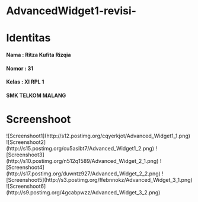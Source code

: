 # AdvancedWidget1-revisi-
<h1>Identitas</h1>
<h4>Nama : Ritza Kufita Rizqia</h4>
<h4>Nomor : 31</h4>
<h4>Kelas : XI RPL 1</h4>
<h4> SMK TELKOM MALANG </h4>
<h1>Screenshoot</h1>
![Screenshoot1](http://s12.postimg.org/cqyerkjot/Advanced_Widget1_1.png)
![Screenshoot2](http://s15.postimg.org/cu5asibt7/Advanced_Widget1_2.png)
![Screenshoot3](http://s10.postimg.org/n512q1589/Advanced_Widget_2_1.png)
![Screenshoot4](http://s17.postimg.org/duwntz927/Advanced_Widget_2_2.png)
![Screenshoot5](http://s3.postimg.org/ffebnnokz/Advanced_Widget_3_1.png)
![Screenshoot6](http://s9.postimg.org/4gcabpwzz/Advanced_Widget_3_2.png)
